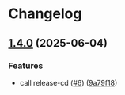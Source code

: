 # Changelog

## [1.4.0](https://github.com/infitx-org/comesa-tests/compare/v1.3.6...v1.4.0) (2025-06-04)


### Features

* call release-cd ([#6](https://github.com/infitx-org/comesa-tests/issues/6)) ([9a79f18](https://github.com/infitx-org/comesa-tests/commit/9a79f184b0df3bb78aa604b447f354d0fecbbb58))
